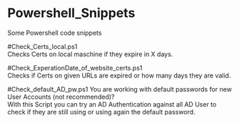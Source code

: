 # Powershell_Snippets
Some Powershell code snippets

#Check_Certs_local.ps1  
Checks Certs on local maschine if they expire in X days.

#Check_ExperationDate_of_website_certs.ps1  
Checks if Certs on given URLs are expired or how many days they are valid. 


#Check_default_AD_pw.ps1
You are working with default passwords for new User Accounts (not recommended)?  
With this Script you can try an AD Authentication against all AD User to check if they are still using or using again the default password. 
